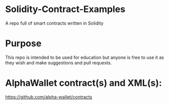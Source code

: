 # Solidity-Contract-Examples
A repo full of smart contracts written in Solidity

# Purpose
This repo is intended to be used for education but anyone is free to use it as they wish and make suggestions and pull requests.

# AlphaWallet contract(s) and XML(s):
https://github.com/alpha-wallet/contracts
